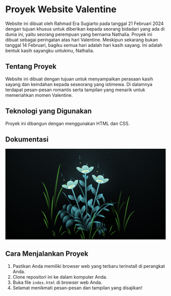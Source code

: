 # Proyek Website Valentine

Website ini dibuat oleh Rahmad Era Sugiarto pada tanggal 21 Februari 2024 dengan tujuan khusus untuk diberikan kepada seorang bidadari yang ada di dunia ini, yaitu seorang perempuan yang bernama Nathalia. Proyek ini dibuat sebagai peringatan atas hari Valentine. Meskipun sekarang bukan tanggal 14 Februari, bagiku semua hari adalah hari kasih sayang. Ini adalah bentuk kasih sayangku untukmu, Nathalia.

## Tentang Proyek

Website ini dibuat dengan tujuan untuk menyampaikan perasaan kasih sayang dan keindahan kepada seseorang yang istimewa. Di dalamnya terdapat pesan-pesan romantis serta tampilan yang menarik untuk memeriahkan momen Valentine.

## Teknologi yang Digunakan

Proyek ini dibangun dengan menggunakan HTML dan CSS. 

## Dokumentasi

![Screenshot Dokumentasi](documentation.png)

## Cara Menjalankan Proyek

1. Pastikan Anda memiliki browser web yang terbaru terinstall di perangkat Anda.
2. Clone repositori ini ke dalam komputer Anda.
3. Buka file `index.html` di browser web Anda.
4. Selamat menikmati pesan-pesan dan tampilan yang disajikan!
